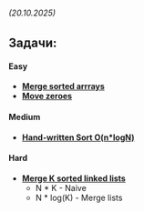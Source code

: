 ###### (20.10.2025)
## Задачи:

#### Easy
- [**Merge sorted arrrays**](https://leetcode.com/problems/merge-sorted-array)
- [**Move zeroes**](https://leetcode.com/problems/move-zeroes)
  
#### Medium
- [**Hand-written Sort O(n*logN)**](https://leetcode.com/problems/sort-an-array/)
  
#### Hard
- [**Merge K sorted linked lists**](https://leetcode.com/problems/merge-k-sorted-lists/)
    - N * K - Naive
    - N * log(K) - Merge lists

